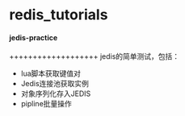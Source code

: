 ﻿# redis_tutorials
#### jedis-practice
+++++++++++++++++++
jedis的简单测试，包括：
  + lua脚本获取键值对
  + Jedis连接池获取实例
  + 对象序列化存入JEDIS
  + pipline批量操作

